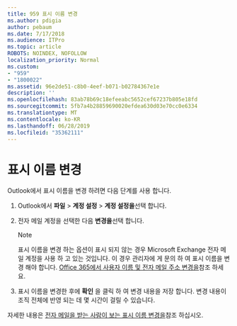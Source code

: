 ```yaml
---
title: 959 표시 이름 변경
ms.author: pdigia
author: pebaum
ms.date: 7/17/2018
ms.audience: ITPro
ms.topic: article
ROBOTS: NOINDEX, NOFOLLOW
localization_priority: Normal
ms.custom:
- "959"
- "1800022"
ms.assetid: 96e2de51-c8b0-4eef-b071-b02784367e1e
description: ''
ms.openlocfilehash: 83ab78b69c18efeeabc5652cef67237b805e18fd
ms.sourcegitcommit: 5fb7a4b28859690020efdea630d03e70cc0e6334
ms.translationtype: MT
ms.contentlocale: ko-KR
ms.lasthandoff: 06/28/2019
ms.locfileid: "35362111"
---
```

# <a name="change-your-display-name"></a>표시 이름 변경
  
Outlook에서 표시 이름을 변경 하려면 다음 단계를 사용 합니다.
  
1. Outlook에서 **파일** \> **계정 설정** \> **계정 설정을**선택 합니다.

2. 전자 메일 계정을 선택한 다음 **변경을**선택 합니다.

    > [!NOTE]
    > 표시 이름을 변경 하는 옵션이 표시 되지 않는 경우 Microsoft Exchange 전자 메일 계정을 사용 하 고 있는 것입니다. 이 경우 관리자에 게 문의 하 여 표시 이름을 변경 해야 합니다. [Office 365에서 사용자 이름 및 전자 메일 주소 변경을](https://support.office.com/article/fb5ac074-e203-4e1f-9843-b9d1a3e03297.aspx)참조 하세요.
  
3. 표시 이름을 변경한 후에 **확인** 을 클릭 하 여 변경 내용을 저장 합니다. 변경 내용이 조직 전체에 반영 되는 데 몇 시간이 걸릴 수 있습니다.

자세한 내용은 [전자 메일을 받는 사람이 보는 표시 이름 변경을](https://support.office.com/article/2b53331a-ba2a-4803-88dc-ac9fe376c8a9.aspx)참조 하십시오.
  